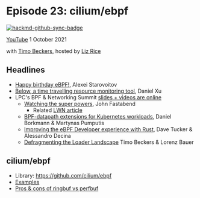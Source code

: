 # Episode 23: cilium/ebpf

[![hackmd-github-sync-badge](https://hackmd.io/Dd-WZMlhSDarhZvTlD9JzA/badge)](https://hackmd.io/Dd-WZMlhSDarhZvTlD9JzA)


[YouTube](https://youtu.be/8z2R13GRi5g)
1 October 2021

with [Timo Beckers](https://github.com/ti-mo), hosted by [Liz Rice](https://twitter.com/lizrice)

## Headlines

* [Happy birthday eBPF!](https://lore.kernel.org/bpf/20210926203409.kn3gzz2eaodflels@ast-mbp.dhcp.thefacebook.com/), Alexei Starovoitov
* [Below, a time travelling resource monitoring tool](https://developers.facebook.com/blog/post/2021/09/21/below-time-travelling-resource-monitoring-tool/), Daniel Xu
* LPC's BPF & Networking Summit [slides + videos are online](https://linuxplumbersconf.org/event/11/sessions/120/#all)
  * [Watching the super powers](https://linuxplumbersconf.org/event/11/contributions/947/), John Fastabend
    * Related [LWN article](https://lwn.net/SubscriberLink/870269/7ec05ed3a8d02d3d/)
  * [BPF-datapath extensions for Kubernetes workloads](https://linuxplumbersconf.org/event/11/contributions/953/), Daniel Borkmann & Martynas Pumputis
  * [Improving the eBPF Developer experience with Rust](https://linuxplumbersconf.org/event/11/contributions/936/), Dave Tucker & Alessandro Decina
  * [Defragmenting the Loader Landscape](https://linuxplumbersconf.org/event/11/contributions/937/) Timo Beckers & Lorenz Bauer

## cilium/ebpf

* Library: https://github.com/cilium/ebpf
* [Examples](https://github.com/cilium/ebpf/tree/master/examples)
* [Pros & cons of ringbuf vs perfbuf](https://nakryiko.com/posts/bpf-ringbuf)



